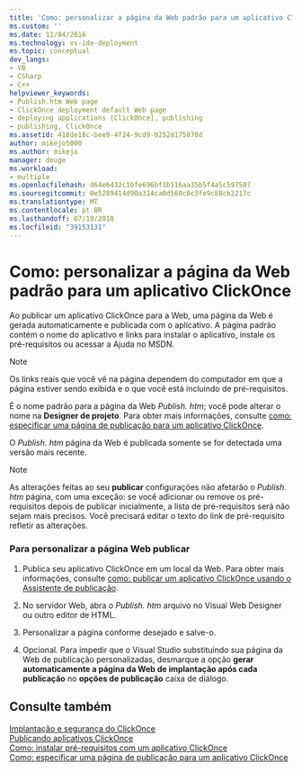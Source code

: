 ```yaml
---
title: 'Como: personalizar a página da Web padrão para um aplicativo ClickOnce | Microsoft Docs'
ms.custom: ''
ms.date: 11/04/2016
ms.technology: vs-ide-deployment
ms.topic: conceptual
dev_langs:
- VB
- CSharp
- C++
helpviewer_keywords:
- Publish.htm Web page
- ClickOnce deployment default Web page
- deploying applications [ClickOnce], publishing
- publishing, ClickOnce
ms.assetid: 418de18c-bee9-4f24-9cd9-0252d175070d
author: mikejo5000
ms.author: mikejo
manager: douge
ms.workload:
- multiple
ms.openlocfilehash: d64e6432c1bfe696bf3b116aa35b5f4a5c597507
ms.sourcegitcommit: 0e5289414d90a314ca0d560c0c3fe9c88cb2217c
ms.translationtype: MT
ms.contentlocale: pt-BR
ms.lasthandoff: 07/19/2018
ms.locfileid: "39153131"
---
```

# <a name="how-to-customize-the-default-web-page-for-a-clickonce-application"></a>Como: personalizar a página da Web padrão para um aplicativo ClickOnce
Ao publicar um aplicativo ClickOnce para a Web, uma página da Web é gerada automaticamente e publicada com o aplicativo. A página padrão contém o nome do aplicativo e links para instalar o aplicativo, instale os pré-requisitos ou acessar a Ajuda no MSDN.  
  
> [!NOTE]
>  Os links reais que você vê na página dependem do computador em que a página estiver sendo exibida e o que você está incluindo de pré-requisitos.  
  
 É o nome padrão para a página da Web *Publish. htm*; você pode alterar o nome na **Designer de projeto**. Para obter mais informações, consulte [como: especificar uma página de publicação para um aplicativo ClickOnce](../deployment/how-to-specify-a-publish-page-for-a-clickonce-application.md).  
  
 O *Publish. htm* página da Web é publicada somente se for detectada uma versão mais recente.  
  
> [!NOTE]
>  As alterações feitas ao seu **publicar** configurações não afetarão o *Publish. htm* página, com uma exceção: se você adicionar ou remove os pré-requisitos depois de publicar inicialmente, a lista de pré-requisitos será não sejam mais precisos. Você precisará editar o texto do link de pré-requisito refletir as alterações.  
  
### <a name="to-customize-the-publish-web-page"></a>Para personalizar a página Web publicar  
  
1.  Publica seu aplicativo ClickOnce em um local da Web. Para obter mais informações, consulte [como: publicar um aplicativo ClickOnce usando o Assistente de publicação](../deployment/how-to-publish-a-clickonce-application-using-the-publish-wizard.md).  
  
2.  No servidor Web, abra o *Publish. htm* arquivo no Visual Web Designer ou outro editor de HTML.  
  
3.  Personalizar a página conforme desejado e salve-o.  
  
4.  Opcional. Para impedir que o Visual Studio substituindo sua página da Web de publicação personalizadas, desmarque a opção **gerar automaticamente a página da Web de implantação após cada publicação** no **opções de publicação** caixa de diálogo.  
  
## <a name="see-also"></a>Consulte também  
 [Implantação e segurança do ClickOnce](../deployment/clickonce-security-and-deployment.md)   
 [Publicando aplicativos ClickOnce](../deployment/publishing-clickonce-applications.md)   
 [Como: instalar pré-requisitos com um aplicativo ClickOnce](../deployment/how-to-install-prerequisites-with-a-clickonce-application.md)   
 [Como: especificar uma página de publicação para um aplicativo ClickOnce](../deployment/how-to-specify-a-publish-page-for-a-clickonce-application.md)